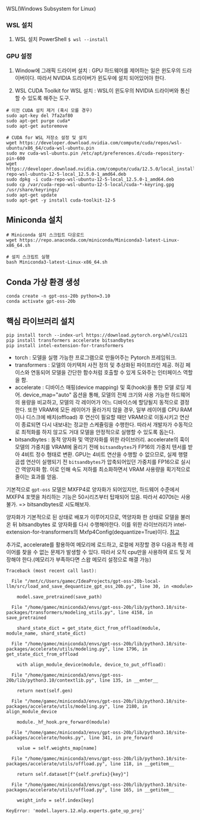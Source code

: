 
WSL(Windows Subsystem for Linux) 

### WSL 설치
1. WSL 설치
	PowerShell
	`$ wsl --install`


### GPU 설정
1. Window에 그래픽 드라이버 설치 : GPU 하드웨어를 제어하는 일은 윈도우의 드라이버이다. 따라서 NVIDIA 드라이버가 윈도우에 설치 되어있어야 한다.

2. WSL CUDA Toolkit for WSL 설치 : WSL이 윈도우의 NVIDIA 드라이버와 통신할 수 있도록 해주는 도구.
```
# 이전 CUDA 설치 제거 (혹시 모를 경우)
sudo apt-key del 7fa2af80
sudo apt-get purge cuda*
sudo apt-get autoremove

# CUDA for WSL 저장소 설정 및 설치
wget https://developer.download.nvidia.com/compute/cuda/repos/wsl-ubuntu/x86_64/cuda-wsl-ubuntu.pin
sudo mv cuda-wsl-ubuntu.pin /etc/apt/preferences.d/cuda-repository-pin-600
wget https://developer.download.nvidia.com/compute/cuda/12.5.0/local_installers/cuda-repo-wsl-ubuntu-12-5-local_12.5.0-1_amd64.deb
sudo dpkg -i cuda-repo-wsl-ubuntu-12-5-local_12.5.0-1_amd64.deb
sudo cp /var/cuda-repo-wsl-ubuntu-12-5-local/cuda-*-keyring.gpg /usr/share/keyrings/
sudo apt-get update
sudo apt-get -y install cuda-toolkit-12-5
```

## Miniconda 설치
```
# Miniconda 설치 스크립트 다운로드
wget https://repo.anaconda.com/miniconda/Miniconda3-latest-Linux-x86_64.sh

# 설치 스크립트 실행
bash Miniconda3-latest-Linux-x86_64.sh
```

## Conda 가상 환경 생성
```
conda create -n gpt-oss-20b python=3.10
conda activate gpt-oss-20b
```

## 핵심 라이브러리 설치
```
pip install torch --index-url https://download.pytorch.org/whl/cu121
pip install transformers accelerate bitsandbytes
pip install intel-extension-for-transformers
```
- torch : 모델을 실행 가능한 프로그램으로 만들어주는 Pytorch 프레임워크.
- transformers : 모델의 아키텍처 사전 정의 및 추상화된 파이프라인 제공. 허깅 페이스와 연동되어 모델을 간단한 함수처럼 호출할 수 있게 도와주는 인터페이스 역할을 함.
- accelerate : 디바이스 매핑(device mapping) 및 훅(hook)을 통한 모델 로딩 제어. device_map="auto" 옵션을 통해, 모델의 전체 크기와 사용 가능한 하드웨어의 용량을 비교하고, 모델의 각 레이어가 어느 디바이스에 할당될지 동적으로 결정한다. 또한 VRAM에 모든 레이어가 올라가지 않을 경우, 일부 레이어를 CPU RAM이나 디스크에 배치(offload) 후 연산이 필요할 때만 VRAM으로 이동시키고 연산이 종료되면 다시 내보내는 정교한 스케쥴링을 수행한다. 따라서 개발자가 수동적으로 최적화를 하지 않고도 거대 모델을 안정적으로 실행할 수 있도록 돕는다.
- bitsandbytes : 동적 양자화 및 역양자화를 위한 라이브러리. 
  accelerate의 훅이 모델의 가중치를 VRAM에 올리기 전에 `bitsandbytes`가 FP16의 가중치 텐서를 받아 4비트 정수 형태로 변환. 
  GPU는 4비트 연산을 수행할 수 없으므로, 실제 행렬 곱셉 연산이 실행되기 전 `bitsandbytes`가 압축되어있던 가중치를 FP16으로 실시간 역양자화 함. 
  이로 인해 속도 저하를 최소화하면서 VRAM 사용량을 획기적으로 줄이는 효과를 얻음.

기본적으로 `gpt-oss` 모델은 MXFP4로 양자화가 되어있지만, 하드웨어 수준에서 MXFP4 포맷을 처리하는 기능은 50시리즈부터 탑재되어 있음. 
따라서 4070ti는 사용 불가. => bitsandbytes로 시도해보자.

양자화가 기본적으로 된 상태로 배포가 이루어지므로, 역양자화 한 상태로 모델을 불러온 뒤 bitsandbytes 로 양자화를 다시 수행해야한다.
이를 위한 라이브러리가 intel-extension-for-transformers의 Mxfp4Config(dequantize=True)이다.
[참고](https://github.com/huggingface/transformers/issues/39939#issuecomment-3164387479)

추가로, accelerate를 활용하여 메모리에 로드하고, 로컬에 저장할 경우 다음과 특정 레이어를 찾을 수 없는 문제가 발생할 수 있다.
따라서 오직 cpu만을 사용하여 로드 및 저장해야 한다.(메모리가 부족하다면 스왑 메모리 설정으로 해결 가능)
```angular2html
Traceback (most recent call last):

  File "/mnt/c/Users/gamec/IdeaProjects/gpt-oss-20b-local-llm/src/load_and_save_dequantize_gpt_oss_20b.py", line 30, in <module>

    model.save_pretrained(save_path)

  File "/home/gamec/miniconda3/envs/gpt-oss-20b/lib/python3.10/site-packages/transformers/modeling_utils.py", line 4158, in save_pretrained

    shard_state_dict = get_state_dict_from_offload(module, module_name, shard_state_dict)

  File "/home/gamec/miniconda3/envs/gpt-oss-20b/lib/python3.10/site-packages/accelerate/utils/modeling.py", line 1796, in get_state_dict_from_offload

    with align_module_device(module, device_to_put_offload):

  File "/home/gamec/miniconda3/envs/gpt-oss-20b/lib/python3.10/contextlib.py", line 135, in __enter__

    return next(self.gen)

  File "/home/gamec/miniconda3/envs/gpt-oss-20b/lib/python3.10/site-packages/accelerate/utils/modeling.py", line 2180, in align_module_device

    module._hf_hook.pre_forward(module)

  File "/home/gamec/miniconda3/envs/gpt-oss-20b/lib/python3.10/site-packages/accelerate/hooks.py", line 341, in pre_forward

    value = self.weights_map[name]

  File "/home/gamec/miniconda3/envs/gpt-oss-20b/lib/python3.10/site-packages/accelerate/utils/offload.py", line 118, in __getitem__

    return self.dataset[f"{self.prefix}{key}"]

  File "/home/gamec/miniconda3/envs/gpt-oss-20b/lib/python3.10/site-packages/accelerate/utils/offload.py", line 165, in __getitem__

    weight_info = self.index[key]

KeyError: 'model.layers.12.mlp.experts.gate_up_proj'
```
